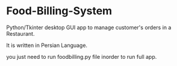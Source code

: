 # Food-Billing-System


Python/Tkinter desktop GUI app to manage customer's orders in a Restaurant.

It is written in Persian Language.

you just need to run foodbilling.py file inorder to run full app.
